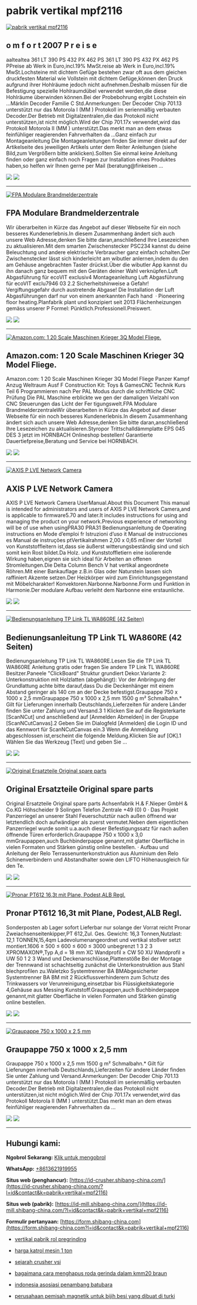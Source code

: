 # pabrik vertikal mpf2116

<a href="https://swt.shibang-china.com/?l=id&img&k=pabrik+vertikal+mpf2116" target="_blank">![pabrik vertikal mpf2116](http://static.shibang-china.com/all-800x300/232.jpg)</a>

## o m f o r t 2007 P r e i s e
aaltealtea 361 LT 390 PS 432 PX 462 PS 361 LT 390 PS 432 PX 462 PS PPreise ab Werk in Euro,incl.19% MwSt.reise ab Werk in Euro,incl.19% MwSt.Lochsteine mit dichtem Gef&#252;ge bestehen zwar oft aus dem gleichen druckfesten Material wie Vollstein mit dichtem Gef&#252;ge,k&#246;nnen den Druck aufgrund ihrer Hohlr&#228;ume jedoch nicht aufnehmen.Deshalb m&#252;ssen f&#252;r die Befestigung spezielle Hohlraumd&#252;bel verwendet werden,die diese Hohlr&#228;ume &#252;berwinden k&#246;nnen.Bei der Probebohrung ergibt Lochstein ein …M&#228;rklin Decoder Familie C Std.Anmerkungen: Der Decoder Chip 701.13 unterst&#252;tzt nur das Motorola I (MM ) Protokoll im serienm&#228;&#223;ig verbauten Decoder.Der Betrieb mit Digitalzentralen,die das Protokoll nicht unterst&#252;tzen,ist nicht m&#246;glich.Wird der Chip 701.17x verwendet,wird das Protokoll Motorola II (MM ) unterst&#252;tzt.Das merkt man an dem etwas feinf&#252;hliger reagierenden Fahrverhalten da …Ganz einfach zur Montageanleitung Die Montageanleitungen finden Sie immer direkt auf der Artikelseite des jeweiligen Artikels unter dem Reiter Anleitungen (siehe Bild,zum Vergr&#246;&#223;ern bitte anklicken).Sollten Sie einmal keine Anleitung finden oder ganz einfach noch Fragen zur Installation eines Produktes haben,so helfen wir Ihnen gerne per Mail (beratung@finkeisen …


<a href="https://whatsapp.shibangsoft.com/WhatsApp.php" target="_blank" title="WhatsApp">![](http://static.shibang-china.com/icon/whatsapp.png)</a> <a href="https://swt.shibang-china.com/?l=id&icon&k=pabrik+vertikal+mpf2116" target="_blank">![](http://static.shibang-china.com/icon/chat-id.png)</a>

---

<a href="https://swt.shibang-china.com/?l=id&img&k=pabrik+vertikal+mpf2116" target="_blank">![FPA Modulare Brandmelderzentrale](http://static.shibang-china.com/all-800x300/779.jpg)</a>

## FPA Modulare Brandmelderzentrale
Wir &#252;berarbeiten in K&#252;rze das Angebot auf dieser Webseite f&#252;r ein noch besseres Kundenerlebnis.In diesem Zusammenhang &#228;ndert sich auch unsere Web Adresse,denken Sie bitte daran,anschlie&#223;end Ihre Lesezeichen zu aktualisieren.Mit dem smarten Zwischenstecker PSC234 kannst du deine Beleuchtung und andere elektrische Verbraucher ganz einfach schalten.Der Zwischenstecker l&#228;sst sich kinderleicht am wibutler anlernen,indem du den am Geh&#228;use angebrachten Taster dr&#252;ckst.&#220;ber die wibutler App kannst du ihn danach ganz bequem mit den Ger&#228;ten deiner Wahl verkn&#252;pfen.Luft Abgasf&#252;hrung f&#252;r ecoVIT exclusiv4 Montageanleitung Luft Abgasf&#252;hrung f&#252;r ecoVIT exclu7946 03 2.2 Sicherheitshinweise a Gefahr! Vergiftungsgefahr durch austretende Abgase! Die Installation der Luft Abgasf&#252;hrungen darf nur von einem anerkannten Fach hand &nbsp;&#0183;&#32;Pioneering floor heating.Planfabrik plant und konzipiert seit 2013 Fl&#228;chenheizungen gem&#228;ss unserer P Formel: P&#252;nktlich.Professionell.Preiswert.


<a href="https://whatsapp.shibangsoft.com/WhatsApp.php" target="_blank" title="WhatsApp">![](http://static.shibang-china.com/icon/whatsapp.png)</a> <a href="https://swt.shibang-china.com/?l=id&icon&k=pabrik+vertikal+mpf2116" target="_blank">![](http://static.shibang-china.com/icon/chat-id.png)</a>

---

<a href="https://swt.shibang-china.com/?l=id&img&k=pabrik+vertikal+mpf2116" target="_blank">![Amazon.com: 1 20 Scale Maschinen Krieger 3Q Model Fliege.](http://static.shibang-china.com/all-800x300/1079.jpg)</a>

## Amazon.com: 1 20 Scale Maschinen Krieger 3Q Model Fliege.
Amazon.com: 1 20 Scale Maschinen Krieger 3Q Model Fliege Panzer Kampf Anzug Weltraum Ausf F Construction Kit: Toys &amp; GamesCNC Technik Kurs Teil 6 Programmieren nach Per PAL Modus durch die schriftliche CNC Pr&#252;fung Die PAL Maschine erblickte we gen der damaligen Vielzahl von CNC Steuerungen das Licht der Fer tigungswelt.FPA Modulare BrandmelderzentraleWir &#252;berarbeiten in K&#252;rze das Angebot auf dieser Webseite f&#252;r ein noch besseres Kundenerlebnis.In diesem Zusammenhang &#228;ndert sich auch unsere Web Adresse,denken Sie bitte daran,anschlie&#223;end Ihre Lesezeichen zu aktualisieren.Styropor Trittschalld&#228;mmplatte EPS 045 DES 3 jetzt im HORNBACH Onlineshop bestellen! Garantierte Dauertiefpreise,Beratung und Service bei HORNBACH.


<a href="https://whatsapp.shibangsoft.com/WhatsApp.php" target="_blank" title="WhatsApp">![](http://static.shibang-china.com/icon/whatsapp.png)</a> <a href="https://swt.shibang-china.com/?l=id&icon&k=pabrik+vertikal+mpf2116" target="_blank">![](http://static.shibang-china.com/icon/chat-id.png)</a>

---

<a href="https://swt.shibang-china.com/?l=id&img&k=pabrik+vertikal+mpf2116" target="_blank">![AXIS P LVE Network Camera](http://static.shibang-china.com/all-800x300/981.jpg)</a>

## AXIS P LVE Network Camera
AXIS P LVE Network Camera UserManual.About this Document This manual is intended for administrators and users of AXIS P LVE Network Camera,and is applicable to firmware5.70 and later.It includes instructions for using and managing the product on your network.Previous experience of networking will be of use when usingPRA30 PRA31 Bedienungsanleitung de Operating instructions en Mode d’emploi fr Istruzioni d’uso it Manual de instrucciones es Manual de instru&#231;&#245;es ptVertikalrahmen 2,00 x 0,65 mEiner der Vorteil von Kunststoffleitern ist,dass sie &#228;u&#223;erst witterungsbest&#228;ndig sind und sich somit kein Rost bildet.Da Holz. und Kunststoffletiern eine isolierende Wirkung haben,eignen sie sich ideal f&#252;r Arbeiten an offenen Stromleitungen.Die Delta Column Bench V hat vertikal angeordnete R&#246;hren.Mit einer Bankauflage z.B.in Glas oder Naturstein lassen sich raffiniert Akzente setzen.Der Heizk&#246;rper wird zum Einrichtungsgegenstand mit M&#246;belcharakter! Konvektoren.Narbonne.Narbonne.Form und Funktion in Harmonie.Der modulare Aufbau verleiht dem Narbonne eine erstaunliche.


<a href="https://whatsapp.shibangsoft.com/WhatsApp.php" target="_blank" title="WhatsApp">![](http://static.shibang-china.com/icon/whatsapp.png)</a> <a href="https://swt.shibang-china.com/?l=id&icon&k=pabrik+vertikal+mpf2116" target="_blank">![](http://static.shibang-china.com/icon/chat-id.png)</a>

---

<a href="https://swt.shibang-china.com/?l=id&img&k=pabrik+vertikal+mpf2116" target="_blank">![Bedienungsanleitung TP Link TL WA860RE (42 Seiten)](http://static.shibang-china.com/all-800x300/313.jpg)</a>

## Bedienungsanleitung TP Link TL WA860RE (42 Seiten)
Bedienungsanleitung TP Link TL WA860RE.Lesen Sie die TP Link TL WA860RE Anleitung gratis oder fragen Sie andere TP Link TL WA860RE Besitzer.Paneele &quot;ClickBoard&quot; Struktur grundiert Dekor.Variante 2: Unterkonstruktion mit Holzlatten (abgeh&#228;ngt): Vor der Anbringung der Grundlattung achte bitte darauf,dass Du die Deckenh&#228;nger mit einem Abstand geringer als 140 cm an der Decke befestigst.Graupappe 750 x 1000 x 2,5 mmGraupappe 750 x 1000 x 2,5 mm 1500 g m&#178; Schmalbahn.* Gilt f&#252;r Lieferungen innerhalb Deutschlands,Lieferzeiten f&#252;r andere L&#228;nder finden Sie unter Zahlung und Versand.3 1 Klicken Sie auf die Registerkarte [ScanNCut] und anschlie&#223;end auf [Anmelden Abmelden] in der Gruppe [ScanNCutCanvas].2 Geben Sie im Dialogfeld [Anmelden] die Login ID und das Kennwort f&#252;r ScanNCutCanvas ein.3 Wenn die Anmeldung abgeschlossen ist,erscheint die folgende Meldung.Klicken Sie auf [OK].1 W&#228;hlen Sie das Werkzeug [Text] und geben Sie …


<a href="https://whatsapp.shibangsoft.com/WhatsApp.php" target="_blank" title="WhatsApp">![](http://static.shibang-china.com/icon/whatsapp.png)</a> <a href="https://swt.shibang-china.com/?l=id&icon&k=pabrik+vertikal+mpf2116" target="_blank">![](http://static.shibang-china.com/icon/chat-id.png)</a>

---

<a href="https://swt.shibang-china.com/?l=id&img&k=pabrik+vertikal+mpf2116" target="_blank">![Original Ersatzteile Original spare parts](http://static.shibang-china.com/all-800x300/83.jpg)</a>

## Original Ersatzteile Original spare parts
Original Ersatzteile Original spare parts Achsenfabrik H.&amp; F.Nieper GmbH &amp; Co.KG H&#246;hscheider 9 Solingen Telefon Zentrale +49 (0) 0&nbsp;&#0183;&#32;Das Projekt Panzerriegel an unserer Stahl Feuerschutzt&#252;r nach au&#223;en &#246;ffnend war letztendlich doch aufw&#228;ndiger als zuerst vermutet.Neben dem eigentlichen Panzerriegel wurde somit u.a.auch dieser Befestigungssatz f&#252;r nach au&#223;en &#246;ffnende T&#252;ren erforderlich.Graupappe 750 x 1000 x 3,0 mmGraupappen,auch Buchbinderpappe genannt,mit glatter Oberfl&#228;che in vielen Formaten und St&#228;rken g&#252;nstig online bestellen.&nbsp;&#0183;&#32;Aufbau und Anleitung der Relo Terrassenunterkonstruktion aus Aluminium den Relo Schinenverbindern und Abstandhalter sowie den LIFTO H&#246;henausgleich f&#252;r den Te.


<a href="https://whatsapp.shibangsoft.com/WhatsApp.php" target="_blank" title="WhatsApp">![](http://static.shibang-china.com/icon/whatsapp.png)</a> <a href="https://swt.shibang-china.com/?l=id&icon&k=pabrik+vertikal+mpf2116" target="_blank">![](http://static.shibang-china.com/icon/chat-id.png)</a>

---

<a href="https://swt.shibang-china.com/?l=id&img&k=pabrik+vertikal+mpf2116" target="_blank">![Pronar PT612 16,3t mit Plane, Podest,ALB Regl.](http://static.shibang-china.com/all-800x300/787.jpg)</a>

## Pronar PT612 16,3t mit Plane, Podest,ALB Regl.
Sonderposten ab Lager sofort Lieferbar nur solange der Vorrat reicht Pronar Zweiachsenseitenkipper,PT 612,Zul. Ges. Gewicht: 16,3 Tonnen,Nutzlast: 12,1 TONNEN,15,4qm Ladevolumenangeordnet und vertikal sto&#223;ver setzt montiert.1606 ≥ 500 ≤ 600 ≤ 600 ≤ 3000 unbegrenzt 1 3 2 3 XPROMAXON&#174;,Typ A,d = 18 mm XC Wandprofil ≥ CW 50 XU Wandprofil ≥ UW 50 1 2 3 Wand und Deckenanschl&#252;sse,Plattenst&#246;&#223;e Bei der Montage der Trennwand ist schachtseitig zun&#228;chst die Unterkonstruktion aus Stahl blechprofilen zu.Waletzko Systemtrenner BA BMAbgesicherter Systemtrenner BA BM mit 2 R&#252;ckflussverhinderern zum Schutz des Trinkwassers vor Verunreinigung,einsetzbar bis Fl&#252;ssigkeitskategorie 4,Geh&#228;use aus Messing Kunststoff.Graupappen,auch Buchbinderpappe genannt,mit glatter Oberfl&#228;che in vielen Formaten und St&#228;rken g&#252;nstig online bestellen.


<a href="https://whatsapp.shibangsoft.com/WhatsApp.php" target="_blank" title="WhatsApp">![](http://static.shibang-china.com/icon/whatsapp.png)</a> <a href="https://swt.shibang-china.com/?l=id&icon&k=pabrik+vertikal+mpf2116" target="_blank">![](http://static.shibang-china.com/icon/chat-id.png)</a>

---

<a href="https://swt.shibang-china.com/?l=id&img&k=pabrik+vertikal+mpf2116" target="_blank">![Graupappe 750 x 1000 x 2,5 mm](http://static.shibang-china.com/all-800x300/257.jpg)</a>

## Graupappe 750 x 1000 x 2,5 mm
Graupappe 750 x 1000 x 2,5 mm 1500 g m&#178; Schmalbahn.* Gilt f&#252;r Lieferungen innerhalb Deutschlands,Lieferzeiten f&#252;r andere L&#228;nder finden Sie unter Zahlung und Versand.Anmerkungen: Der Decoder Chip 701.13 unterst&#252;tzt nur das Motorola I (MM ) Protokoll im serienm&#228;&#223;ig verbauten Decoder.Der Betrieb mit Digitalzentralen,die das Protokoll nicht unterst&#252;tzen,ist nicht m&#246;glich.Wird der Chip 701.17x verwendet,wird das Protokoll Motorola II (MM ) unterst&#252;tzt.Das merkt man an dem etwas feinf&#252;hliger reagierenden Fahrverhalten da …

<a href="https://whatsapp.shibangsoft.com/WhatsApp.php" target="_blank" title="WhatsApp">![](http://static.shibang-china.com/icon/whatsapp.png)</a> <a href="https://swt.shibang-china.com/?l=id&icon&k=pabrik+vertikal+mpf2116" target="_blank">![](http://static.shibang-china.com/icon/chat-id.png)</a>

---
## Hubungi kami:

**Ngobrol Sekarang:** [Klik untuk mengobrol](https://swt.shibang-china.com?l=id&contact&k=pabrik+vertikal+mpf2116)

**WhatsApp:**  [+8613621919955](https://whatsapp.shibangsoft.com/WhatsApp.php)

**Situs web (penghancur):** [https://id-crusher.shibang-china.com/](https://id-crusher.shibang-china.com/?l=id&contact&k=pabrik+vertikal+mpf2116)

**Situs web (pabrik):** [https://id-mill.shibang-china.com/](https://id-mill.shibang-china.com/?l=id&contact&k=pabrik+vertikal+mpf2116)

**Formulir pertanyaan:** [https://form.shibang-china.com](https://form.shibang-china.com?l=id&contact&k=pabrik+vertikal+mpf2116)

* [vertikal pabrik rol pregrinding](../44/vertikal%20pabrik%20rol%20pregrinding.md)

* [harga katrol mesin 1 ton](../41/harga%20katrol%20mesin%201%20ton.md)

* [sejarah crusher vsi](../50/sejarah%20crusher%20vsi.md)

* [bagaimana cara menghapus roda gerinda dalam kmm20 braun](../47/bagaimana%20cara%20menghapus%20roda%20gerinda%20dalam%20kmm20%20braun.md)

* [indonesia asosiasi penambang batubara](../46/indonesia%20asosiasi%20penambang%20batubara.md)

* [perusahaan pemisah magnetik untuk bijih besi yang dibuat di turki](../45/perusahaan%20pemisah%20magnetik%20untuk%20bijih%20besi%20yang%20dibuat%20di%20turki.md)